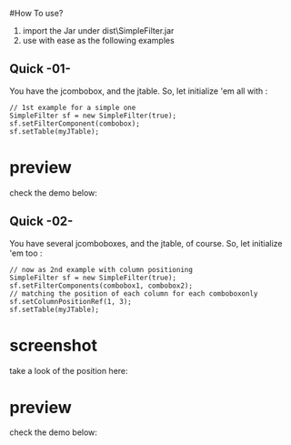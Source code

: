 
#How To use?

1. import the Jar under dist\SimpleFilter.jar
2. use with ease as the following examples


## Quick -01-
You have the jcombobox, and the jtable. So, let initialize 'em all with :

```
// 1st example for a simple one
SimpleFilter sf = new SimpleFilter(true);
sf.setFilterComponent(combobox);
sf.setTable(myJTable);
```

# preview
check the demo below:



## Quick -02-
You have several jcomboboxes, and the jtable, of course. So, let initialize 'em too :

```
// now as 2nd example with column positioning
SimpleFilter sf = new SimpleFilter(true);
sf.setFilterComponents(combobox1, combobox2);
// matching the position of each column for each comboboxonly
sf.setColumnPositionRef(1, 3);
sf.setTable(myJTable);  
```

# screenshot
take a look of the position here:


# preview
check the demo below: